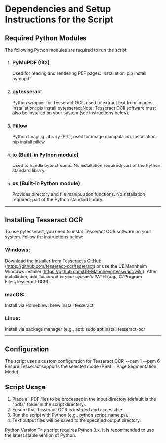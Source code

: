 # Dependencies and Setup Instructions for the Script

## Required Python Modules
The following Python modules are required to run the script:
1. ### PyMuPDF (fitz)
   Used for reading and rendering PDF pages.
   Installation:
   pip install pymupdf

2. ### pytesseract
   Python wrapper for Tesseract OCR, used to extract text from images.
   Installation:
   pip install pytesseract
   Note: Tesseract OCR software must also be installed on your system (see instructions below).

3. ### Pillow
   Python Imaging Library (PIL), used for image manipulation.
   Installation:
   pip install pillow

4. ### io (Built-in Python module)
   Used to handle byte streams.
   No installation required; part of the Python standard library.

5. ### os (Built-in Python module)
   Provides directory and file manipulation functions.
   No installation required; part of the Python standard library.
   
---
## Installing Tesseract OCR
To use pytesseract, you need to install Tesseract OCR software on your system. Follow the instructions below:
 ### Windows:
  Download the installer from Tesseract's GitHub (https://github.com/tesseract-ocr/tesseract) or use the UB Mannheim Windows installer (https://github.com/UB-Mannheim/tesseract/wiki).
  After installation, add Tesseract to your system's PATH (e.g., C:\Program Files\Tesseract-OCR).

 ### macOS:
  Install via Homebrew:
  brew install tesseract

 ### Linux:
  Install via package manager (e.g., apt):
  sudo apt install tesseract-ocr
  
---
## Configuration
The script uses a custom configuration for Tesseract OCR:
--oem 1 --psm 6
Ensure Tesseract supports the selected mode (PSM = Page Segmentation Mode).

## Script Usage
1. Place all PDF files to be processed in the input directory (default is the "pdfs" folder in the script directory).
2. Ensure that Tesseract OCR is installed and accessible.
3. Run the script with Python (e.g., python script_name.py).
4. Text output files will be saved to the specified output directory.

Python Version
This script requires Python 3.x. It is recommended to use the latest stable version of Python.
